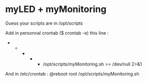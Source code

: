 # myLED + myMonitoring

Guess your scripts are in /opt/scripts

Add in personnal crontab ($ crontab -e) this line :

* * * * * /opt/scripts/myMonitoring.sh >> /dev/null 2>&1

And in /etc/crontab :
@reboot root    /opt/scripts/myMonitoring.sh

